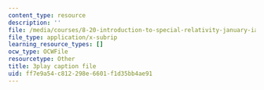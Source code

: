 ```yaml
---
content_type: resource
description: ''
file: /media/courses/8-20-introduction-to-special-relativity-january-iap-2021/ff7e9a54c812298e6601f1d35bb4ae91_0lPfTMmyzvk.srt
file_type: application/x-subrip
learning_resource_types: []
ocw_type: OCWFile
resourcetype: Other
title: 3play caption file
uid: ff7e9a54-c812-298e-6601-f1d35bb4ae91
---
```

